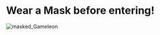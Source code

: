 # Wear a Mask before entering! 
![masked_Gameleon](https://raw.githubusercontent.com/sazio/GAMELEON/master/Img/GAMELEON_Masked.png)
